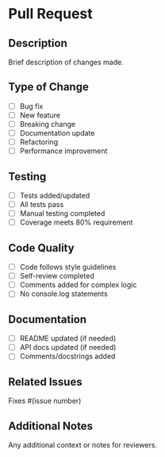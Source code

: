 # Pull Request

## Description
Brief description of changes made.

## Type of Change
- [ ] Bug fix
- [ ] New feature
- [ ] Breaking change
- [ ] Documentation update
- [ ] Refactoring
- [ ] Performance improvement

## Testing
- [ ] Tests added/updated
- [ ] All tests pass
- [ ] Manual testing completed
- [ ] Coverage meets 80% requirement

## Code Quality
- [ ] Code follows style guidelines
- [ ] Self-review completed
- [ ] Comments added for complex logic
- [ ] No console.log statements

## Documentation
- [ ] README updated (if needed)
- [ ] API docs updated (if needed)
- [ ] Comments/docstrings added

## Related Issues
Fixes #(issue number)

## Additional Notes
Any additional context or notes for reviewers.